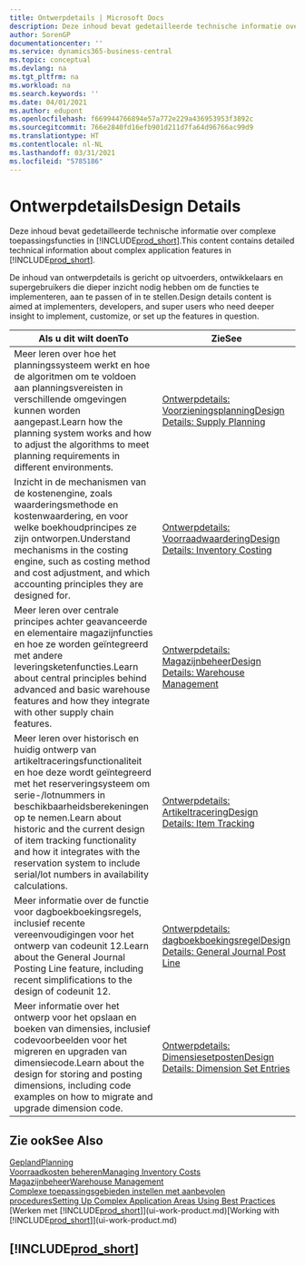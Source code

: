 ```yaml
---
title: Ontwerpdetails | Microsoft Docs
description: Deze inhoud bevat gedetailleerde technische informatie over complexe toepassingsfuncties in Business Central.
author: SorenGP
documentationcenter: ''
ms.service: dynamics365-business-central
ms.topic: conceptual
ms.devlang: na
ms.tgt_pltfrm: na
ms.workload: na
ms.search.keywords: ''
ms.date: 04/01/2021
ms.author: edupont
ms.openlocfilehash: f669944766894e57a772e229a436953953f3892c
ms.sourcegitcommit: 766e2840fd16efb901d211d7fa64d96766ac99d9
ms.translationtype: HT
ms.contentlocale: nl-NL
ms.lasthandoff: 03/31/2021
ms.locfileid: "5785186"
---
```

# <a name="design-details"></a><span data-ttu-id="32dd9-103">Ontwerpdetails</span><span class="sxs-lookup"><span data-stu-id="32dd9-103">Design Details</span></span>
<span data-ttu-id="32dd9-104">Deze inhoud bevat gedetailleerde technische informatie over complexe toepassingsfuncties in [!INCLUDE[prod_short](includes/prod_short.md)].</span><span class="sxs-lookup"><span data-stu-id="32dd9-104">This content contains detailed technical information about complex application features in [!INCLUDE[prod_short](includes/prod_short.md)].</span></span>  

 <span data-ttu-id="32dd9-105">De inhoud van ontwerpdetails is gericht op uitvoerders, ontwikkelaars en supergebruikers die dieper inzicht nodig hebben om de functies te implementeren, aan te passen of in te stellen.</span><span class="sxs-lookup"><span data-stu-id="32dd9-105">Design details content is aimed at implementers, developers, and super users who need deeper insight to implement, customize, or set up the features in question.</span></span>  

|<span data-ttu-id="32dd9-106">**Als u dit wilt doen**</span><span class="sxs-lookup"><span data-stu-id="32dd9-106">**To**</span></span>|<span data-ttu-id="32dd9-107">**Zie**</span><span class="sxs-lookup"><span data-stu-id="32dd9-107">**See**</span></span>|  
|------------|-------------|  
|<span data-ttu-id="32dd9-108">Meer leren over hoe het planningssysteem werkt en hoe de algoritmen om te voldoen aan planningsvereisten in verschillende omgevingen kunnen worden aangepast.</span><span class="sxs-lookup"><span data-stu-id="32dd9-108">Learn how the planning system works and how to adjust the algorithms to meet planning requirements in different environments.</span></span>|[<span data-ttu-id="32dd9-109">Ontwerpdetails: Voorzieningsplanning</span><span class="sxs-lookup"><span data-stu-id="32dd9-109">Design Details: Supply Planning</span></span>](design-details-supply-planning.md)|  
|<span data-ttu-id="32dd9-110">Inzicht in de mechanismen van de kostenengine, zoals waarderingsmethode en kostenwaardering, en voor welke boekhoudprincipes ze zijn ontworpen.</span><span class="sxs-lookup"><span data-stu-id="32dd9-110">Understand mechanisms in the costing engine, such as costing method and cost adjustment, and which accounting principles they are designed for.</span></span>|[<span data-ttu-id="32dd9-111">Ontwerpdetails: Voorraadwaardering</span><span class="sxs-lookup"><span data-stu-id="32dd9-111">Design Details: Inventory Costing</span></span>](design-details-inventory-costing.md)|  
|<span data-ttu-id="32dd9-112">Meer leren over centrale principes achter geavanceerde en elementaire magazijnfuncties en hoe ze worden geïntegreerd met andere leveringsketenfuncties.</span><span class="sxs-lookup"><span data-stu-id="32dd9-112">Learn about central principles behind advanced and basic warehouse features and how they integrate with other supply chain features.</span></span>|[<span data-ttu-id="32dd9-113">Ontwerpdetails: Magazijnbeheer</span><span class="sxs-lookup"><span data-stu-id="32dd9-113">Design Details: Warehouse Management</span></span>](design-details-warehouse-management.md)|  
|<span data-ttu-id="32dd9-114">Meer leren over historisch en huidig ontwerp van artikeltraceringsfunctionaliteit en hoe deze wordt geïntegreerd met het reserveringsysteem om serie-/lotnummers in beschikbaarheidsberekeningen op te nemen.</span><span class="sxs-lookup"><span data-stu-id="32dd9-114">Learn about historic and the current design of item tracking functionality and how it integrates with the reservation system to include serial/lot numbers in availability calculations.</span></span>|[<span data-ttu-id="32dd9-115">Ontwerpdetails: Artikeltracering</span><span class="sxs-lookup"><span data-stu-id="32dd9-115">Design Details: Item Tracking</span></span>](design-details-item-tracking.md)|  
|<span data-ttu-id="32dd9-116">Meer informatie over de functie voor dagboekboekingsregels, inclusief recente vereenvoudigingen voor het ontwerp van codeunit 12.</span><span class="sxs-lookup"><span data-stu-id="32dd9-116">Learn about the General Journal Posting Line feature, including recent simplifications to the design of codeunit 12.</span></span>|[<span data-ttu-id="32dd9-117">Ontwerpdetails: dagboekboekingsregel</span><span class="sxs-lookup"><span data-stu-id="32dd9-117">Design Details: General Journal Post Line</span></span>](design-details-general-journal-post-line.md)|
|<span data-ttu-id="32dd9-118">Meer informatie over het ontwerp voor het opslaan en boeken van dimensies, inclusief codevoorbeelden voor het migreren en upgraden van dimensiecode.</span><span class="sxs-lookup"><span data-stu-id="32dd9-118">Learn about the design for storing and posting dimensions, including code examples on how to migrate and upgrade dimension code.</span></span>|[<span data-ttu-id="32dd9-119">Ontwerpdetails: Dimensiesetposten</span><span class="sxs-lookup"><span data-stu-id="32dd9-119">Design Details: Dimension Set Entries</span></span>](design-details-dimension-set-entries-overview.md)|

## <a name="see-also"></a><span data-ttu-id="32dd9-120">Zie ook</span><span class="sxs-lookup"><span data-stu-id="32dd9-120">See Also</span></span>

[<span data-ttu-id="32dd9-121">Gepland</span><span class="sxs-lookup"><span data-stu-id="32dd9-121">Planning</span></span>](production-planning.md)  
[<span data-ttu-id="32dd9-122">Voorraadkosten beheren</span><span class="sxs-lookup"><span data-stu-id="32dd9-122">Managing Inventory Costs</span></span>](finance-manage-inventory-costs.md)  
[<span data-ttu-id="32dd9-123">Magazijnbeheer</span><span class="sxs-lookup"><span data-stu-id="32dd9-123">Warehouse Management</span></span>](warehouse-manage-warehouse.md)  
[<span data-ttu-id="32dd9-124">Complexe toepassingsgebieden instellen met aanbevolen procedures</span><span class="sxs-lookup"><span data-stu-id="32dd9-124">Setting Up Complex Application Areas Using Best Practices</span></span>](set-up-complex-application-areas-using-best-practices.md)  
<span data-ttu-id="32dd9-125">[Werken met [!INCLUDE[prod_short](includes/prod_short.md)]](ui-work-product.md)</span><span class="sxs-lookup"><span data-stu-id="32dd9-125">[Working with [!INCLUDE[prod_short](includes/prod_short.md)]](ui-work-product.md)</span></span>  

## [!INCLUDE[prod_short](includes/free_trial_md.md)]  
